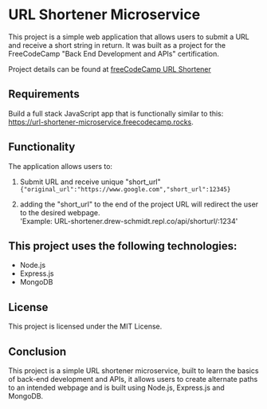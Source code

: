 # URL Shortener Microservice

This project is a simple web application that allows users to submit a URL and receive a short string in return. It was built as a project for the FreeCodeCamp "Back End Development and APIs" certification.

Project details can be found at [freeCodeCamp URL Shortener](https://www.freecodecamp.org/learn/back-end-development-and-apis/back-end-development-and-apis-projects/url-shortener-microservice)


## Requirements

Build a full stack JavaScript app that is functionally similar to this: https://url-shortener-microservice.freecodecamp.rocks.

## Functionality

The application allows users to:

1. Submit URL and receive unique "short_url"
`{"original_url":"https://www.google.com","short_url":12345}`

2. adding the "short_url" to the end of the project URL will redirect the user to the desired webpage.  
 'Example: URL-shortener.drew-schmidt.repl.co/api/shorturl/:1234'

## This project uses the following technologies:

- Node.js
- Express.js
- MongoDB


## License

This project is licensed under the MIT License.

## Conclusion

This project is a simple URL shortener microservice, built to learn the basics of back-end development and APIs, it allows users to create alternate paths to an intended webpage and is built using Node.js, Express.js and MongoDB.
